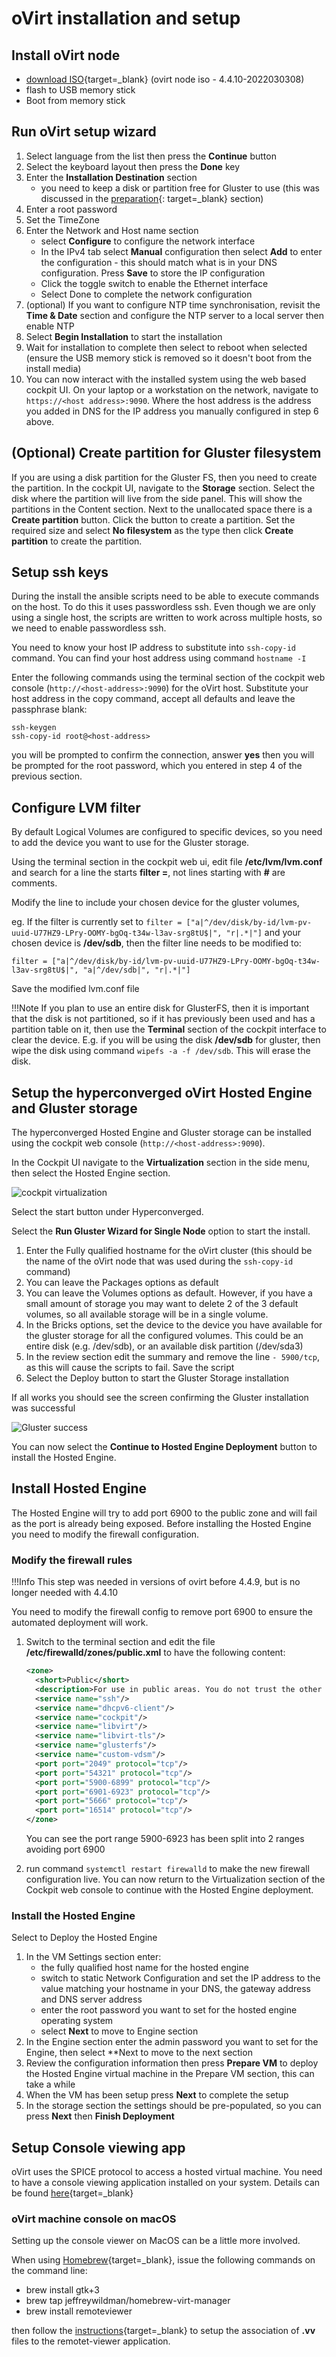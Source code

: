 # oVirt installation and setup

<!--- cSpell:ignore passwordless OOMY hyperconverged vdsm firewalld wipefs -->

## Install oVirt node

- [download ISO](https://www.ovirt.org){target=_blank} (ovirt node iso - 4.4.10-2022030308)
- flash to USB memory stick
- Boot from memory stick

## Run oVirt setup wizard

1. Select language from the list then press the **Continue** button
2. Select the keyboard layout then press the **Done** key
3. Enter the **Installation Destination** section
    - you need to keep a disk or partition free for Gluster to use (this was discussed in the [preparation](./preparation.md){: target=_blank} section)
4. Enter a root password
5. Set the TimeZone
6. Enter the Network and Host name section
    - select **Configure** to configure the network interface
    - In the IPv4 tab select **Manual** configuration then select **Add** to enter the configuration - this should match what is in your DNS configuration.  Press **Save** to store the IP configuration
    - Click the toggle switch to enable the Ethernet interface
    - Select Done to complete the network configuration
7. (optional) If you want to configure NTP time synchronisation, revisit the **Time & Date** section and configure the NTP server to a local server then enable NTP
8. Select **Begin Installation** to start the installation
9. Wait for installation to complete then select to reboot when selected (ensure the USB memory stick is removed so it doesn't boot from the install media)
10. You can now interact with the installed system using the web based cockpit UI.  On your laptop or a workstation on the network, navigate to ```https://<host address>:9090```.  Where the host address is the address you added in DNS for the IP address you manually configured in step 6 above.

## (Optional) Create partition for Gluster filesystem

If you are using a disk partition for the Gluster FS, then you need to create the partition.  In the cockpit UI, navigate to the **Storage** section.  Select the disk where the partition will live from the side panel.  This will show the partitions in the Content section.  Next to the unallocated space there is a **Create partition** button.  Click the button to create a partition.  Set the required size and select **No filesystem** as the type then click **Create partition**  to create the partition.

## Setup ssh keys

During the install the ansible scripts need to be able to execute commands on the host.  To do this it uses passwordless ssh.  Even though we are only using a single host, the scripts are written to work across multiple hosts, so we need to enable passwordless ssh.

You need to know your host IP address to substitute into ```ssh-copy-id``` command.  You can find your host address using command ```hostname -I```

Enter the following commands using the terminal section of the cockpit web console (```http://<host-address>:9090```) for the oVirt host.  Substitute your host address in the copy command, accept all defaults and leave the passphrase blank:

``` shell
ssh-keygen
ssh-copy-id root@<host-address>
```

you will be prompted to confirm the connection, answer **yes** then you will be prompted for the root password, which you entered in step 4 of the previous section.

## Configure LVM filter

By default Logical Volumes are configured to specific devices, so you need to add the device you want to use for the Gluster storage.

Using the terminal section in the cockpit web ui, edit file **/etc/lvm/lvm.conf** and search for a line the starts **filter =**, not lines starting with **#** are comments.

Modify the line to include your chosen device for the gluster volumes,

eg.  If the filter is currently set to ```filter = ["a|^/dev/disk/by-id/lvm-pv-uuid-U77HZ9-LPry-OOMY-bgOq-t34w-l3av-srg8tU$|", "r|.*|"]``` and your chosen device is **/dev/sdb**, then the filter line needs to be modified to:

```text
filter = ["a|^/dev/disk/by-id/lvm-pv-uuid-U77HZ9-LPry-OOMY-bgOq-t34w-l3av-srg8tU$|", "a|^/dev/sdb|", "r|.*|"]
```

Save the modified lvm.conf file

!!!Note
    If you plan to use an entire disk for GlusterFS, then it is important that the disk is not partitioned, so if it has previously been used and has a partition table on it, then use the **Terminal** section of the cockpit interface to clear the device.  E.g. if you will be using the disk **/dev/sdb** for gluster, then wipe the disk using command ```wipefs -a -f /dev/sdb```.  This will erase the disk.

## Setup the hyperconverged oVirt Hosted Engine and Gluster storage

The hyperconverged Hosted Engine and Gluster storage can be installed using the cockpit web console (```http://<host-address>:9090```).

In the Cockpit UI navigate to the **Virtualization** section in the side menu, then select the Hosted Engine section.

![cockpit virtualization](images/cockpitHostedEngine.png)

Select the start button under Hyperconverged.

Select the **Run Gluster Wizard for Single Node** option to start the install.

1. Enter the Fully qualified hostname for the oVirt cluster (this should be the name of the oVirt node that was used during the ```ssh-copy-id``` command)
2. You can leave the Packages options as default
3. You can leave the Volumes options as default.  However, if you have a small amount of storage you may want to delete 2 of the 3 default volumes, so all available storage will be in a single volume.
4. In the Bricks options, set the device to the device you have available for the gluster storage for all the configured volumes.  This could be an entire disk (e.g. /dev/sdb), or an available disk partition (/dev/sda3)
5. In the review section edit the summary and remove the line ```- 5900/tcp```, as this will cause the scripts to fail. Save the script
6. Select the Deploy button to start the Gluster Storage installation

If all works you should see the screen confirming the Gluster installation was successful

![Gluster success](./images/glusterSuccess.png)

You can now select the **Continue to Hosted Engine Deployment** button to install the Hosted Engine.

## Install Hosted Engine

The Hosted Engine will try to add port 6900 to the public zone and will fail as the port is already being exposed.  Before installing the Hosted Engine you need to modify the firewall configuration.

### Modify the firewall rules

!!!Info
    This step was needed in versions of ovirt before 4.4.9, but is no longer needed with 4.4.10

You need to modify the firewall config to remove port 6900 to ensure the automated deployment will work.

1. Switch to the terminal section and edit the file **/etc/firewalld/zones/public.xml** to have the following content:

    ```xml
    <zone>
      <short>Public</short>
      <description>For use in public areas. You do not trust the other computers on networks to not harm your computer. Only selected incoming connections are accepted.</description>
      <service name="ssh"/>
      <service name="dhcpv6-client"/>
      <service name="cockpit"/>
      <service name="libvirt"/>
      <service name="libvirt-tls"/>
      <service name="glusterfs"/>
      <service name="custom-vdsm"/>
      <port port="2049" protocol="tcp"/>
      <port port="54321" protocol="tcp"/>
      <port port="5900-6899" protocol="tcp"/>
      <port port="6901-6923" protocol="tcp"/>
      <port port="5666" protocol="tcp"/>
      <port port="16514" protocol="tcp"/>
    </zone>
    ```

    You can see the port range 5900-6923 has been split into 2 ranges avoiding port 6900

2. run command ```systemctl restart firewalld``` to make the new firewall configuration live.  You can now return to the Virtualization section of the Cockpit web console to continue with the Hosted Engine deployment.

### Install the Hosted Engine

Select to Deploy the Hosted Engine

1. In the VM Settings section enter:
    - the fully qualified host name for the hosted engine
    - switch to static Network Configuration and set the IP address to the value matching your hostname in your DNS, the gateway address and DNS server address
    - enter the root password you want to set for the hosted engine operating system
    - select **Next** to move to Engine section
2. In the Engine section enter the admin password you want to set for the Engine, then select **Next to move to the next section
3. Review the configuration information then press **Prepare VM** to deploy the Hosted Engine virtual machine in the Prepare VM section, this can take a while
4. When the VM has been setup press **Next** to complete the setup
5. In the storage section the settings should be pre-populated, so you can press **Next** then **Finish Deployment**

## Setup Console viewing app

oVirt uses the SPICE protocol to access a hosted virtual machine.  You need to have a console viewing application installed on your system.  Details can be found [here](https://www.spice-space.org/download.html){target=_blank}

### oVirt machine console on macOS

Setting up the console viewer on MacOS can be a little more involved.  

When using [Homebrew](){target=_blank}, issue the following commands on the command line:

- brew install gtk+3
- brew tap jeffreywildman/homebrew-virt-manager
- brew install remoteviewer

then follow the [instructions](https://rizvir.com/articles/ovirt-mac-console/){target=_blank} to setup the association of **.vv** files to the remotet-viewer application.
